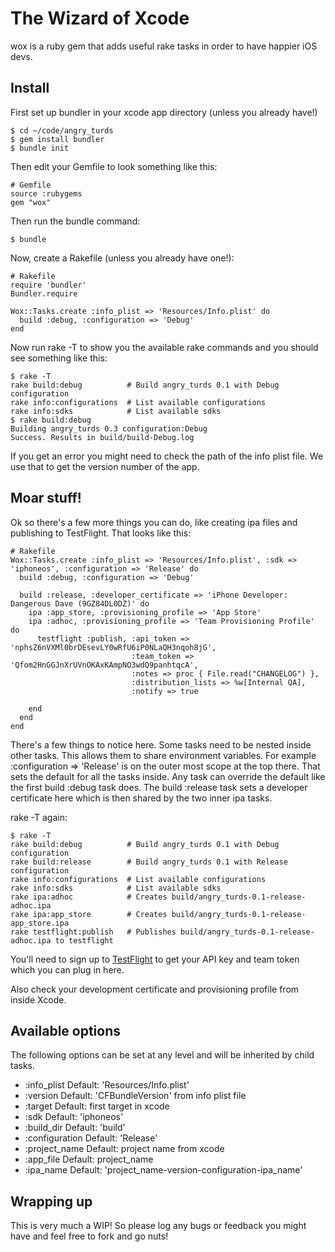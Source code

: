 # The Wizard of Xcode

wox is a ruby gem that adds useful rake tasks in order to have happier iOS devs.

## Install

First set up bundler in your xcode app directory (unless you already have!)

    $ cd ~/code/angry_turds
    $ gem install bundler
    $ bundle init

Then edit your Gemfile to look something like this:

    # Gemfile
    source :rubygems
    gem "wox"
    
Then run the bundle command:

    $ bundle

Now, create a Rakefile (unless you already have one!):
    
    # Rakefile
    require 'bundler'
    Bundler.require

    Wox::Tasks.create :info_plist => 'Resources/Info.plist' do
      build :debug, :configuration => 'Debug'
    end
    
Now run rake -T to show you the available rake commands and you should see something like this:

    $ rake -T
    rake build:debug          # Build angry_turds 0.1 with Debug configuration
    rake info:configurations  # List available configurations
    rake info:sdks            # List available sdks
    $ rake build:debug
    Building angry_turds 0.3 configuration:Debug
    Success. Results in build/build-Debug.log

If you get an error you might need to check the path of the info plist file. We use that to get the version number of the app.
    
## Moar stuff!

Ok so there's a few more things you can do, like creating ipa files and publishing to TestFlight. That looks like this:

    # Rakefile
    Wox::Tasks.create :info_plist => 'Resources/Info.plist', :sdk => 'iphoneos', :configuration => 'Release' do
      build :debug, :configuration => 'Debug'

      build :release, :developer_certificate => 'iPhone Developer: Dangerous Dave (9GZ84DL0DZ)' do
        ipa :app_store, :provisioning_profile => 'App Store'
        ipa :adhoc, :provisioning_profile => 'Team Provisioning Profile' do
          testflight :publish, :api_token => 'nphsZ6nVXMl0brDEsevLY0wRfU6iP0NLaQH3nqoh8jG',
                               :team_token => 'Qfom2HnGGJnXrUVnOKAxKAmpNO3wdQ9panhtqcA',
                               :notes => proc { File.read("CHANGELOG") },
                               :distribution_lists => %w[Internal QA],
                               :notify => true

        end
      end
    end
    
There's a few things to notice here. Some tasks need to be nested inside other tasks. This allows them to share environment variables. For example :configuration => 'Release' is on the outer most scope at the top there. That sets the default for all the tasks inside. Any task can override the default like the first build :debug task does. The build :release task sets a developer certificate here which is then shared by the two inner ipa tasks.
    
rake -T again:

    $ rake -T
    rake build:debug          # Build angry_turds 0.1 with Debug configuration
    rake build:release        # Build angry_turds 0.1 with Release configuration
    rake info:configurations  # List available configurations
    rake info:sdks            # List available sdks
    rake ipa:adhoc            # Creates build/angry_turds-0.1-release-adhoc.ipa
    rake ipa:app_store        # Creates build/angry_turds-0.1-release-app_store.ipa
    rake testflight:publish   # Publishes build/angry_turds-0.1-release-adhoc.ipa to testflight

You'll need to sign up to [TestFlight](http://testflightapp.com) to get your API key and team token which you can plug in here.

Also check your development certificate and provisioning profile from inside Xcode.

## Available options

The following options can be set at any level and will be inherited by child tasks.

 * :info_plist        Default: 'Resources/Info.plist'
 * :version           Default: 'CFBundleVersion' from info plist file
 * :target            Default: first target in xcode
 * :sdk               Default: 'iphoneos'
 * :build_dir         Default: 'build'
 * :configuration     Default: 'Release'
 * :project_name      Default: project name from xcode
 * :app_file          Default: project_name
 * :ipa_name          Default: 'project_name-version-configuration-ipa_name'

## Wrapping up

This is very much a WIP! So please log any bugs or feedback you might have and feel free to fork and go nuts!

    

